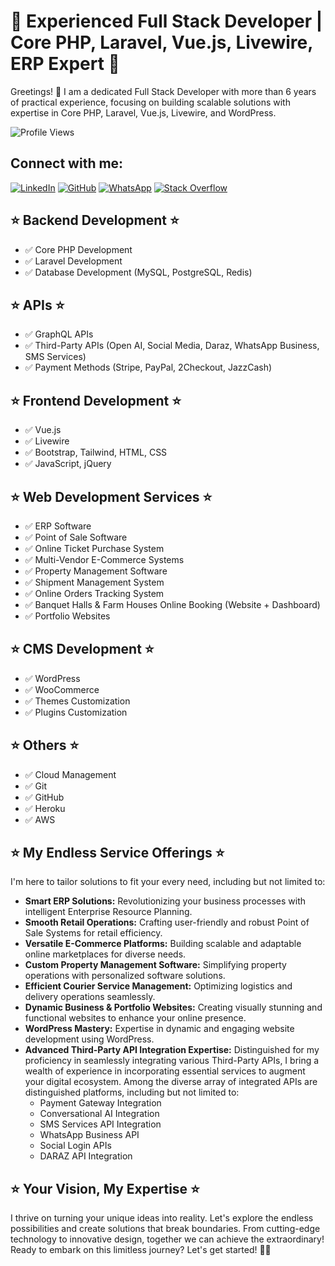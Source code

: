 # 🚀 Experienced Full Stack Developer | Core PHP, Laravel, Vue.js, Livewire, ERP Expert 🚀

Greetings! 👋 I am a dedicated Full Stack Developer with more than 6 years of practical experience, focusing on building scalable solutions with expertise in Core PHP, Laravel, Vue.js, Livewire, and WordPress.

![Profile Views](https://komarev.com/ghpvc/?username=baashna514&color=brightgreen)

## Connect with me:
[![LinkedIn](https://img.shields.io/badge/LinkedIn-0077B5?style=for-the-badge&logo=linkedin&logoColor=white)](https://www.linkedin.com/in/baashna514)
[![GitHub](https://img.shields.io/badge/GitHub-181717?style=for-the-badge&logo=github&logoColor=white)](https://github.com/baashna514)
[![WhatsApp](https://img.shields.io/badge/WhatsApp-25D366?style=for-the-badge&logo=whatsapp&logoColor=white)](https://wa.me/923321773514)
[![Stack Overflow](https://img.shields.io/badge/Stack%20Overflow-FE7A16?style=for-the-badge&logo=stack-overflow&logoColor=white)](https://stackoverflow.com/users/5733493/moin-abbas)

## ⭐ Backend Development ⭐
- ✅ Core PHP Development
- ✅ Laravel Development
- ✅ Database Development (MySQL, PostgreSQL, Redis)

## ⭐ APIs ⭐
- ✅ GraphQL APIs
- ✅ Third-Party APIs (Open AI, Social Media, Daraz, WhatsApp Business, SMS Services)
- ✅ Payment Methods (Stripe, PayPal, 2Checkout, JazzCash)

## ⭐ Frontend Development ⭐
- ✅ Vue.js
- ✅ Livewire
- ✅ Bootstrap, Tailwind, HTML, CSS
- ✅ JavaScript, jQuery

## ⭐ Web Development Services ⭐
- ✅ ERP Software
- ✅ Point of Sale Software
- ✅ Online Ticket Purchase System
- ✅ Multi-Vendor E-Commerce Systems
- ✅ Property Management Software
- ✅ Shipment Management System
- ✅ Online Orders Tracking System
- ✅ Banquet Halls & Farm Houses Online Booking (Website + Dashboard)
- ✅ Portfolio Websites

## ⭐ CMS Development ⭐
- ✅ WordPress
- ✅ WooCommerce
- ✅ Themes Customization
- ✅ Plugins Customization

## ⭐ Others ⭐
- ✅ Cloud Management
- ✅ Git
- ✅ GitHub
- ✅ Heroku
- ✅ AWS

## ⭐ My Endless Service Offerings ⭐
I'm here to tailor solutions to fit your every need, including but not limited to:

- **Smart ERP Solutions:** Revolutionizing your business processes with intelligent Enterprise Resource Planning.
- **Smooth Retail Operations:** Crafting user-friendly and robust Point of Sale Systems for retail efficiency.
- **Versatile E-Commerce Platforms:** Building scalable and adaptable online marketplaces for diverse needs.
- **Custom Property Management Software:** Simplifying property operations with personalized software solutions.
- **Efficient Courier Service Management:** Optimizing logistics and delivery operations seamlessly.
- **Dynamic Business & Portfolio Websites:** Creating visually stunning and functional websites to enhance your online presence.
- **WordPress Mastery:** Expertise in dynamic and engaging website development using WordPress.
- **Advanced Third-Party API Integration Expertise:** Distinguished for my proficiency in seamlessly integrating various Third-Party APIs, I bring a wealth of experience in incorporating essential services to augment your digital ecosystem. Among the diverse array of integrated APIs are distinguished platforms, including but not limited to:
  - Payment Gateway Integration
  - Conversational AI Integration
  - SMS Services API Integration
  - WhatsApp Business API
  - Social Login APIs
  - DARAZ API Integration

## ⭐ Your Vision, My Expertise ⭐
I thrive on turning your unique ideas into reality. Let's explore the endless possibilities and create solutions that break boundaries. From cutting-edge technology to innovative design, together we can achieve the extraordinary! Ready to embark on this limitless journey? Let's get started! 🚀✨

